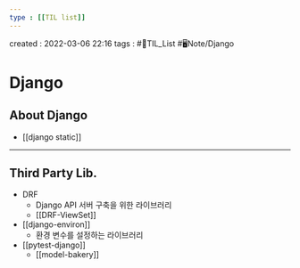 ```yaml
---
type : [[TIL list]]
---
```


created : 2022-03-06 22:16
tags : #📌TIL_List #🖥️Note/Django 

# Django 
## About Django
- [[django static]]

---
## Third Party Lib.
- DRF
	- Django API 서버 구축을 위한 라이브러리
	- [[DRF-ViewSet]]
- [[django-environ]]
	- 환경 변수를 설정하는 라이브러리
- [[pytest-django]]
	- [[model-bakery]]
